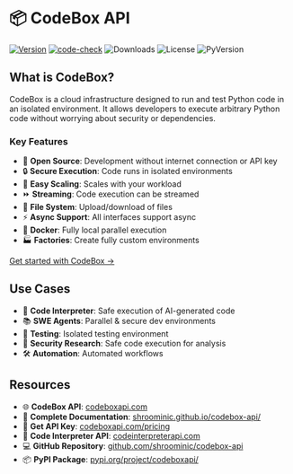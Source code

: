 # 📦 CodeBox API

[![Version](https://badge.fury.io/py/codeboxapi.svg)](https://badge.fury.io/py/codeboxapi)
[![code-check](https://github.com/shroominic/codebox-api/actions/workflows/code-check.yml/badge.svg)](https://github.com/shroominic/codebox-api/actions/workflows/code-check.yml)
![Downloads](https://img.shields.io/pypi/dm/codeboxapi)
![License](https://img.shields.io/pypi/l/codeboxapi)
![PyVersion](https://img.shields.io/pypi/pyversions/codeboxapi)

## What is CodeBox?

CodeBox is a cloud infrastructure designed to run and test Python code in an isolated environment. It allows developers to execute arbitrary Python code without worrying about security or dependencies.

### Key Features

- 🧪 **Open Source**: Development without internet connection or API key
- 🔒 **Secure Execution**: Code runs in isolated environments
- 🚀 **Easy Scaling**: Scales with your workload
- ⏩️ **Streaming**: Code execution can be streamed
- 💾 **File System**: Upload/download of files
- ⚡ **Async Support**: All interfaces support async
- 🐳 **Docker**: Fully local parallel execution
- 🏭 **Factories**: Create fully custom environments

[Get started with CodeBox →](quickstart.md)

## Use Cases

- 🤖 **Code Interpreter**: Safe execution of AI-generated code
- 📚 **SWE Agents**: Parallel & secure dev environments
- 🧪 **Testing**: Isolated testing environment
- 🔬 **Security Research**: Safe code execution for analysis
- 🛠️ **Automation**: Automated workflows

## Resources

- 🌐 **CodeBox API**: [codeboxapi.com](https://codeboxapi.com/)
- 📘 **Complete Documentation**: [shroominic.github.io/codebox-api/](https://shroominic.github.io/codebox-api/)
- 🔑 **Get API Key**: [codeboxapi.com/pricing](https://codeboxapi.com/pricing)
- 👾 **Code Interpreter API**: [codeinterpreterapi.com](https://codeinterpreterapi.com)
- 💻 **GitHub Repository**: [github.com/shroominic/codebox-api](https://github.com/shroominic/codebox-api)
- 📦 **PyPI Package**: [pypi.org/project/codeboxapi/](https://pypi.org/project/codeboxapi/)
